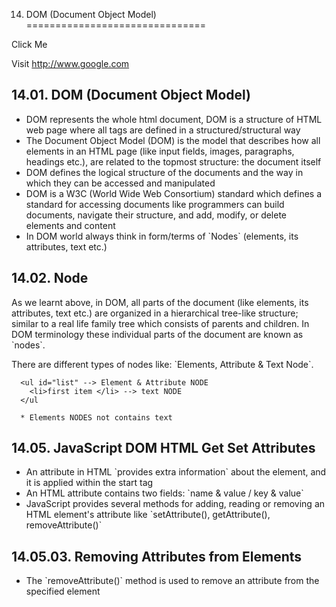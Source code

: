 14. DOM (Document Object Model)
===============================

Click Me

Visit <a href="http://www.google.com" id="linkText" class="link-text">http://www.google.com</a>

14.01. DOM (Document Object Model)
----------------------------------

-   DOM represents the whole html document, DOM is a structure of HTML web page where all tags are defined in a structured/structural way
-   The Document Object Model (DOM) is the model that describes how all elements in an HTML page (like input fields, images, paragraphs, headings etc.), are related to the topmost structure: the document itself
-   DOM defines the logical structure of the documents and the way in which they can be accessed and manipulated
-   DOM is a W3C (World Wide Web Consortium) standard which defines a standard for accessing documents like programmers can build documents, navigate their structure, and add, modify, or delete elements and content
-   In DOM world always think in form/terms of \`Nodes\` (elements, its attributes, text etc.)

14.02. Node
-----------

As we learnt above, in DOM, all parts of the document (like elements, its attributes, text etc.) are organized in a hierarchical tree-like structure; similar to a real life family tree which consists of parents and children. In DOM terminology these individual parts of the document are known as \`nodes\`.  
  
There are different types of nodes like: \`Elements, Attribute & Text Node\`.

      <ul id="list" --> Element & Attribute NODE
        <li>first item </li> --> text NODE
      </ul
      
      * Elements NODES not contains text

14.05. JavaScript DOM HTML Get Set Attributes
---------------------------------------------

-   An attribute in HTML \`provides extra information\` about the element, and it is applied within the start tag
-   An HTML attribute contains two fields: \`name & value / key & value\`
-   JavaScript provides several methods for adding, reading or removing an HTML element's attribute like \`setAttribute(), getAttribute(), removeAttribute()\`

14.05.03. Removing Attributes from Elements
-------------------------------------------

-   The \`removeAttribute()\` method is used to remove an attribute from the specified element
